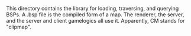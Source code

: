 This directory contains the library for loading, traversing, and querying BSPs. A .bsp file is the
compiled form of a map. The renderer, the server, and the server and client gamelogics all use it.
Apparently, CM stands for "clipmap".
